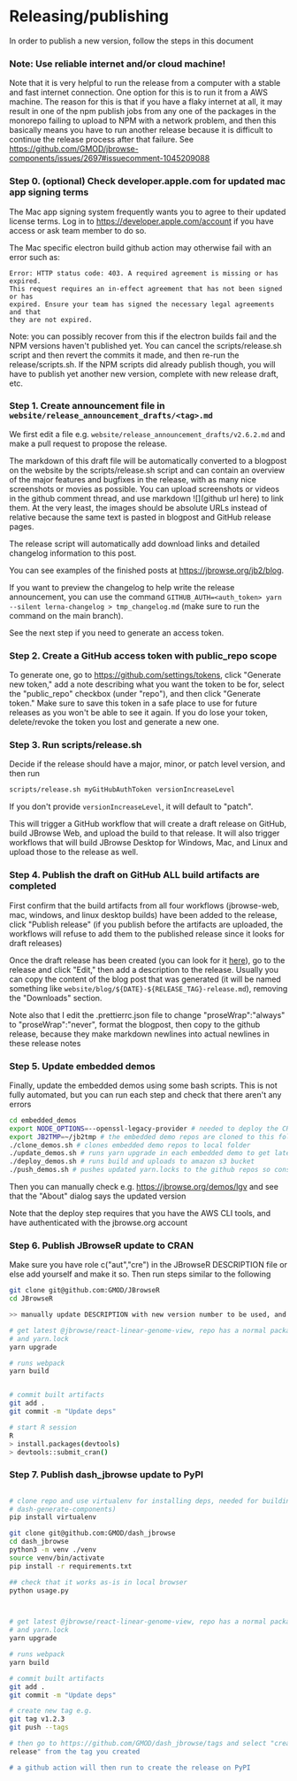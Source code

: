 # Releasing/publishing

In order to publish a new version, follow the steps in this document

### Note: Use reliable internet and/or cloud machine!

Note that it is very helpful to run the release from a computer with a stable
and fast internet connection. One option for this is to run it from a AWS
machine. The reason for this is that if you have a flaky internet at all, it may
result in one of the npm publish jobs from any one of the packages in the
monorepo failing to upload to NPM with a network problem, and then this
basically means you have to run another release because it is difficult to
continue the release process after that failure. See
https://github.com/GMOD/jbrowse-components/issues/2697#issuecomment-1045209088

### Step 0. (optional) Check developer.apple.com for updated mac app signing terms

The Mac app signing system frequently wants you to agree to their updated
license terms. Log in to https://developer.apple.com/account if you have access
or ask team member to do so.

The Mac specific electron build github action may otherwise fail with an error
such as:

```
Error: HTTP status code: 403. A required agreement is missing or has expired.
This request requires an in-effect agreement that has not been signed or has
expired. Ensure your team has signed the necessary legal agreements and that
they are not expired.
```

Note: you can possibly recover from this if the electron builds fail and the NPM
versions haven't published yet. You can cancel the scripts/release.sh script and
then revert the commits it made, and then re-run the release/scripts.sh. If the
NPM scripts did already publish though, you will have to publish yet another new
version, complete with new release draft, etc.

### Step 1. Create announcement file in `website/release_announcement_drafts/<tag>.md`

We first edit a file e.g. `website/release_announcement_drafts/v2.6.2.md` and
make a pull request to propose the release.

The markdown of this draft file will be automatically converted to a blogpost on
the website by the scripts/release.sh script and can contain an overview of the
major features and bugfixes in the release, with as many nice screenshots or
movies as possible. You can upload screenshots or videos in the github comment
thread, and use markdown ![](github url here) to link them. At the very least,
the images should be absolute URLs instead of relative because the same text is
pasted in blogpost and GitHub release pages.

The release script will automatically add download links and detailed changelog
information to this post.

You can see examples of the finished posts at https://jbrowse.org/jb2/blog.

If you want to preview the changelog to help write the release announcement, you
can use the command
`GITHUB_AUTH=<auth_token> yarn --silent lerna-changelog > tmp_changelog.md`
(make sure to run the command on the main branch).

See the next step if you need to generate an access token.

### Step 2. Create a GitHub access token with public_repo scope

To generate one, go to https://github.com/settings/tokens, click "Generate new
token," add a note describing what you want the token to be for, select the
"public_repo" checkbox (under "repo"), and then click "Generate token." Make
sure to save this token in a safe place to use for future releases as you won't
be able to see it again. If you do lose your token, delete/revoke the token you
lost and generate a new one.

### Step 3. Run scripts/release.sh

Decide if the release should have a major, minor, or patch level version, and
then run

```bash
scripts/release.sh myGitHubAuthToken versionIncreaseLevel
```

If you don't provide `versionIncreaseLevel`, it will default to "patch".

This will trigger a GitHub workflow that will create a draft release on GitHub,
build JBrowse Web, and upload the build to that release. It will also trigger
workflows that will build JBrowse Desktop for Windows, Mac, and Linux and upload
those to the release as well.

### Step 4. Publish the draft on GitHub ALL build artifacts are completed

First confirm that the build artifacts from all four workflows (jbrowse-web,
mac, windows, and linux desktop builds) have been added to the release, click
"Publish release" (if you publish before the artifacts are uploaded, the
workflows will refuse to add them to the published release since it looks for
draft releases)

Once the draft release has been created (you can look for it
[here](https://github.com/GMOD/jbrowse-components/releases)), go to the release
and click "Edit," then add a description to the release. Usually you can copy
the content of the blog post that was generated (it will be named something like
`website/blog/${DATE}-${RELEASE_TAG}-release.md`), removing the "Downloads"
section.

Note also that I edit the .prettierrc.json file to change "proseWrap":"always"
to "proseWrap":"never", format the blogpost, then copy to the github release,
because they make markdown newlines into actual newlines in these release notes

### Step 5. Update embedded demos

Finally, update the embedded demos using some bash scripts. This is not fully
automated, but you can run each step and check that there aren't any errors

```bash
cd embedded_demos
export NODE_OPTIONS=--openssl-legacy-provider # needed to deploy the CRA4 demos
export JB2TMP=~/jb2tmp # the embedded demo repos are cloned to this folder instead of the embedded_demos folder to avoid typescript and eslint complaining about ../ related weirdness
./clone_demos.sh # clones embedded demo repos to local folder
./update_demos.sh # runs yarn upgrade in each embedded demo to get latest jbrowse code
./deploy_demos.sh # runs build and uploads to amazon s3 bucket
./push_demos.sh # pushes updated yarn.locks to the github repos so consumers get same lock file
```

Then you can manually check e.g. https://jbrowse.org/demos/lgv and see that the
"About" dialog says the updated version

Note that the deploy step requires that you have the AWS CLI tools, and have
authenticated with the jbrowse.org account

### Step 6. Publish JBrowseR update to CRAN

Make sure you have role c("aut","cre") in the JBrowseR DESCRIPTION file or else
add yourself and make it so. Then run steps similar to the following

```bash
git clone git@github.com:GMOD/JBrowseR
cd JBrowseR

>> manually update DESCRIPTION with new version number to be used, and NEWS.md with changelog

# get latest @jbrowse/react-linear-genome-view, repo has a normal package.json
# and yarn.lock
yarn upgrade

# runs webpack
yarn build


# commit built artifacts
git add .
git commit -m "Update deps"

# start R session
R
> install.packages(devtools)
> devtools::submit_cran()
```

### Step 7. Publish dash_jbrowse update to PyPI

```bash

# clone repo and use virtualenv for installing deps, needed for building (e.g.
# dash-generate-components)
pip install virtualenv

git clone git@github.com:GMOD/dash_jbrowse
cd dash_jbrowse
python3 -m venv ./venv
source venv/bin/activate
pip install -r requirements.txt

## check that it works as-is in local browser
python usage.py



# get latest @jbrowse/react-linear-genome-view, repo has a normal package.json
# and yarn.lock
yarn upgrade

# runs webpack
yarn build

# commit built artifacts
git add .
git commit -m "Update deps"

# create new tag e.g.
git tag v1.2.3
git push --tags

# then go to https://github.com/GMOD/dash_jbrowse/tags and select "create
release" from the tag you created

# a github action will then run to create the release on PyPI

```
